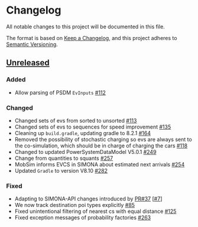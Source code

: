 # Changelog
All notable changes to this project will be documented in this file.

The format is based on [Keep a Changelog](https://keepachangelog.com/en/1.1.0/),
and this project adheres to [Semantic Versioning](https://semver.org/spec/v2.0.0.html).

## [Unreleased]

### Added 
- Allow parsing of PSDM `EvInputs` [#112](https://github.com/ie3-institute/MobilitySimulator/issues/112)

### Changed
- Changed sets of evs from sorted to unsorted [#113](https://github.com/ie3-institute/MobilitySimulator/issues/113)
- Changed sets of evs to sequences for speed improvement [#135](https://github.com/ie3-institute/MobilitySimulator/issues/135)
- Cleaning up `build.gradle`, updating gradle to 8.2.1 [#164](https://github.com/ie3-institute/MobilitySimulator/issues/164)
- Removed the possibility of stochastic charging so evs are always sent to the co-simulation, which should be in charge of charging the cars [#118](https://github.com/ie3-institute/MobilitySimulator/issues/118)
- Changed to updated PowerSystemDataModel V5.0.1 [#249](https://github.com/ie3-institute/MobilitySimulator/issues/249)
- Change from quantities to squants [#257](https://github.com/ie3-institute/MobilitySimulator/issues/257)
- MobSim informs EVCS in SIMONA about estimated next arrivals [#254](https://github.com/ie3-institute/MobilitySimulator/issues/254)
- Updated `Gradle` to version V8.10 [#282](https://github.com/ie3-institute/MobilitySimulator/issues/282)

### Fixed
- Adapting to SIMONA-API changes introduced by [PR#37](https://github.com/ie3-institute/simonaAPI/pull/37) [[#7](https://github.com/ie3-institute/MobilitySimulator/issues/7)]
- We now track destination poi types explicitly [#85](https://github.com/ie3-institute/MobilitySimulator/issues/85)
- Fixed unintentional filtering of nearest cs with equal distance [#125](https://github.com/ie3-institute/MobilitySimulator/issues/125)
- Fixed exception messages of probability factories [#263](https://github.com/ie3-institute/MobilitySimulator/issues/263)


[Unreleased]: https://github.com/ie3-institute/MobilitySimulator
